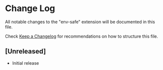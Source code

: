 # Change Log

All notable changes to the "env-safe" extension will be documented in this file.

Check [Keep a Changelog](http://keepachangelog.com/) for recommendations on how to structure this file.

## [Unreleased]

- Initial release